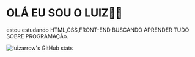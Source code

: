 # OLÁ EU SOU O LUIZ👋👋
estou estudando HTML,CSS,FRONT-END
BUSCANDO APRENDER TUDO SOBRE PROGRAMAÇÃo.

![luizarrow's GitHub stats](https://github-readme-stats.vercel.app/api?username=luizarrow&show_icons=true&theme=radical)
